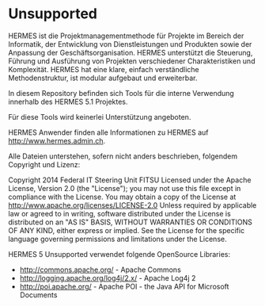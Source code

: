 Unsupported
===========


HERMES ist die Projektmanagementmethode für Projekte im Bereich der Informatik, der Entwicklung von Dienstleistungen und Produkten sowie der Anpassung der Geschäftsorganisation. HERMES unterstützt die Steuerung, Führung und Ausführung von Projekten verschiedener Charakteristiken und Komplexität. HERMES hat eine klare, einfach verständliche Methodenstruktur, ist modular aufgebaut und erweiterbar.

In diesem Repository befinden sich Tools für die interne Verwendung innerhalb des HERMES 5.1 Projektes. 

Für diese Tools wird keinerlei Unterstützung angeboten.

HERMES Anwender finden alle Informationen zu HERMES auf http://www.hermes.admin.ch.

Alle Dateien unterstehen, sofern nicht anders beschrieben, folgendem Copyright und Lizenz:

Copyright 2014 Federal IT Steering Unit FITSU Licensed under the Apache License, Version 2.0 (the "License"); you may not use this file except in compliance with the License. You may obtain a copy of the License at http://www.apache.org/licenses/LICENSE-2.0 Unless required by applicable law or agreed to in writing, software distributed under the License is distributed on an "AS IS" BASIS, WITHOUT WARRANTIES OR CONDITIONS OF ANY KIND, either express or implied. See the License for the specific language governing permissions and limitations under the License.

HERMES 5 Unsupported verwendet folgende OpenSource Libraries:

- http://commons.apache.org/ - Apache Commons
- http://logging.apache.org/log4j/2.x/ - Apache Log4j 2
- http://poi.apache.org/ - Apache POI - the Java API for Microsoft Documents
